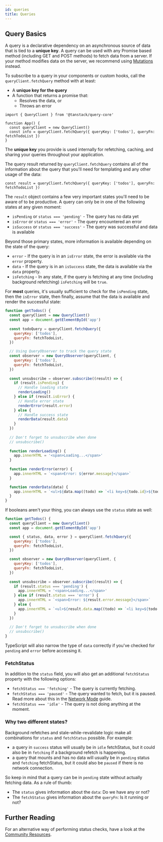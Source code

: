 ```yaml
---
id: queries
title: Queries
---
```


## Query Basics

A query is a declarative dependency on an asynchronous source of data that is tied to a **unique key**. A query can be used with any Promise based method (including GET and POST methods) to fetch data from a server. If your method modifies data on the server, we recommend using [Mutations](./mutations.md) instead.

To subscribe to a query in your components or custom hooks, call the `queryClient.fetchQuery` method with at least:

- A **unique key for the query**
- A function that returns a promise that:
  - Resolves the data, or
  - Throws an error

[//]: # 'Example'

```tsx
import { QueryClient } from '@tanstack/query-core'

function App() {
  const queryClient = new QueryClient()
  const info = queryClient.fetchQuery({ queryKey: ['todos'], queryFn: fetchTodoList })
}
```

[//]: # 'Example'

The **unique key** you provide is used internally for refetching, caching, and sharing your queries throughout your application.

The query result returned by `queryClient.fetchQuery` contains all of the information about the query that you'll need for templating and any other usage of the data:

[//]: # 'Example2'

```tsx
const result = queryClient.fetchQuery({ queryKey: ['todos'], queryFn: fetchTodoList })
```

[//]: # 'Example2'

The `result` object contains a few very important states you'll need to be aware of to be productive. A query can only be in one of the following states at any given moment:

- `isPending` or `status === 'pending'` - The query has no data yet
- `isError` or `status === 'error'` - The query encountered an error
- `isSuccess` or `status === 'success'` - The query was successful and data is available

Beyond those primary states, more information is available depending on the state of the query:

- `error` - If the query is in an `isError` state, the error is available via the `error` property.
- `data` - If the query is in an `isSuccess` state, the data is available via the `data` property.
- `isFetching` - In any state, if the query is fetching at any time (including background refetching) `isFetching` will be `true`.

For **most** queries, it's usually sufficient to check for the `isPending` state, then the `isError` state, then finally, assume that the data is available and render the successful state:

[//]: # 'Example3'

```js
function getTodos() {
  const queryClient = new QueryClient()
  const app = document.getElementById('app')
  
  const todoQuery = queryClient.fetchQuery({
    queryKey: ['todos'],
    queryFn: fetchTodoList,
  })

  // Using QueryObserver to track the query state
  const observer = new QueryObserver(queryClient, {
    queryKey: ['todos'],
    queryFn: fetchTodoList,
  })
  
  const unsubscribe = observer.subscribe((result) => {
    if (result.isPending) {
      // Handle loading state
      renderLoading()
    } else if (result.isError) {
      // Handle error state
      renderError(result.error)
    } else {
      // Handle success state
      renderData(result.data)
    }
  })
  
  // Don't forget to unsubscribe when done
  // unsubscribe()
  
  function renderLoading() {
    app.innerHTML = '<span>Loading...</span>'
  }
  
  function renderError(error) {
    app.innerHTML = `<span>Error: ${error.message}</span>`
  }

  function renderData(data) {
    app.innerHTML = `<ul>${data.map((todo) => `<li key=${todo.id}>${todo.title}</li>`).join('')}</ul>`
  }
}
```

[//]: # 'Example3'

If booleans aren't your thing, you can always use the `status` state as well:

[//]: # 'Example4'

```js
function getTodos() {
  const queryClient = new QueryClient()
  const app = document.getElementById('app')

  const { status, data, error } = queryClient.fetchQuery({
    queryKey: ['todos'],
    queryFn: fetchTodoList,
  })

  const observer = new QueryObserver(queryClient, {
    queryKey: ['todos'],
    queryFn: fetchTodoList,
  })
  
  const unsubscribe = observer.subscribe((result) => {
    if (result.status === 'pending') {
      app.innerHTML = '<span>Loading...</span>'
    } else if (result.status === 'error') {
      app.innerHTML = `<span>Error: ${result.error.message}</span>`
    } else {
      app.innerHTML = `<ul>${result.data.map((todo) => `<li key=${todo.id}>${todo.title}</li>`).join('')}</ul>`
    }
  })
  
  // Don't forget to unsubscribe when done
  // unsubscribe()
}
```

[//]: # 'Example4'

TypeScript will also narrow the type of `data` correctly if you've checked for `pending` and `error` before accessing it.

### FetchStatus

In addition to the `status` field, you will also get an additional `fetchStatus` property with the following options:

- `fetchStatus === 'fetching'` - The query is currently fetching.
- `fetchStatus === 'paused'` - The query wanted to fetch, but it is paused. Read more about this in the [Network Mode](./network-mode.md) guide.
- `fetchStatus === 'idle'` - The query is not doing anything at the moment.

### Why two different states?

Background refetches and stale-while-revalidate logic make all combinations for `status` and `fetchStatus` possible. For example:

- a query in `success` status will usually be in `idle` fetchStatus, but it could also be in `fetching` if a background refetch is happening.
- a query that mounts and has no data will usually be in `pending` status and `fetching` fetchStatus, but it could also be `paused` if there is no network connection.

So keep in mind that a query can be in `pending` state without actually fetching data. As a rule of thumb:

- The `status` gives information about the `data`: Do we have any or not?
- The `fetchStatus` gives information about the `queryFn`: Is it running or not?

[//]: # 'Materials'

## Further Reading

For an alternative way of performing status checks, have a look at the [Community Resources](../community/tkdodos-blog.md#4-status-checks-in-react-query).

[//]: # 'Materials'

